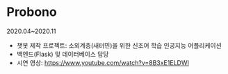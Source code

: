 # Probono
2020.04~2020.11

- 챗봇 제작 프로젝트: 소외계층(새터민)을 위한 신조어 학습 인공지능 어플리케이션
- 백엔드(Flask) 및 데이터베이스 담당 
- 시연 영상: https://www.youtube.com/watch?v=8B3xE1ELDWI
